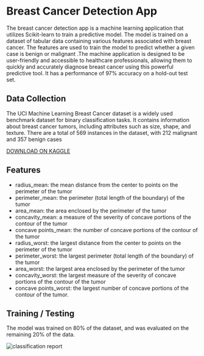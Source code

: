 # Breast Cancer Detection App

The breast cancer detection app is a machine learning application that utilizes Scikit-learn to train a predictive model. The model is trained on a dataset of tabular data containing various features associated with breast cancer. The features are used to train the model to predict whether a given case is benign or malignant .The machine  application is designed to be user-friendly and accessible to healthcare professionals, allowing them to quickly and accurately diagnose breast cancer using this powerful predictive tool. It has a performance of  97% accuracy on a hold-out test set.


## Data Collection 
The UCI Machine Learning Breast Cancer dataset is a widely used benchmark dataset for binary classification tasks. It contains information about breast cancer tumors, including attributes such as size, shape, and texture. There are a total of 569 instances in the dataset, with 212 malignant and 357 benign cases

[DOWNLOAD ON KAGGLE](https://www.kaggle.com/datasets/uciml/breast-cancer-wisconsin-data)

## Features

* radius_mean: the mean distance from the center to points on the perimeter of the tumor
* perimeter_mean: the perimeter (total length of the boundary) of the tumor
* area_mean: the area enclosed by the perimeter of the tumor
* concavity_mean: a measure of the severity of concave portions of the contour of the tumor
* concave points_mean: the number of concave portions of the contour of the tumor
* radius_worst: the largest distance from the center to points on the perimeter of the tumor
* perimeter_worst: the largest perimeter (total length of the boundary) of the tumor
* area_worst: the largest area enclosed by the perimeter of the tumor
* concavity_worst: the largest measure of the severity of concave portions of the contour of the tumor
* concave points_worst: the largest number of concave portions of the contour of the tumor.

## Training / Testing
The model was trained on 80% of the dataset, and was evaluated on the remaining 20% of the data.

![classification report](./images/report.png)


